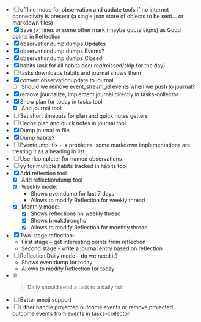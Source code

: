 - [ ] offline mode for observation and update tools if no internet connectivity is present (a single json store of objects to be sent... or markdown files)
- [x] Save [x] lines or some other mark (maybe quote signs) as Good points in Reflection
- [x] observationdump dumps Updates
- [x] observationdump dumps Events?
- [x] observationdump dumps Closed
- [x] habits (ask for all habits occured/missed/skip for the day)
- [ ] tasks downloads habits and journal shows them
- [x] convert observationupdate to journal
  - [ ] Should we remove event_stream_id events when we push to journal?
- [x] remove journalize, implement journal directly in tasks-collector
- [x] Show plan for today in tasks tool
  - [x] And journal tool
- [ ] Set short timeouts for plan and quick notes getters
- [ ] Cache plan and quick notes in journal tool
- [x] Dump journal to file
- [x] Dump habits?
- [ ] Eventdump: fix `- #` problems, some markdown implementations are treating it as a heading in list
- [ ] Use rlcompleter for named observations
- [ ] yy for multiple habits tracked in habits tool
- [x] Add reflection tool
  - [x] Add reflectiondump tool
  - [x] Weekly mode:
    - Shows eventdump for last 7 days
    - Allows to modify Reflection for weekly thread
  - [x] Monthly mode:
    - [x] Shows reflections on weekly thread
    - [x] Shows breakthroughs
    - [x] Allows to modify Reflection for monthly thread
- [x] Two-stage reflection:
  - First stage – get interesting points from reflection
  - Second stage - write a journal entry based on reflection
- [ ] Reflection Daily mode – do we need it?
  - Shows eventdump for today
  - Allows to modify Reflection for today
- [x] >Daily should send a task to a daily list
- [ ] Better emoji support
- [ ] Either handle projected outcome events or remove projected outcome events from events in tasks-collector